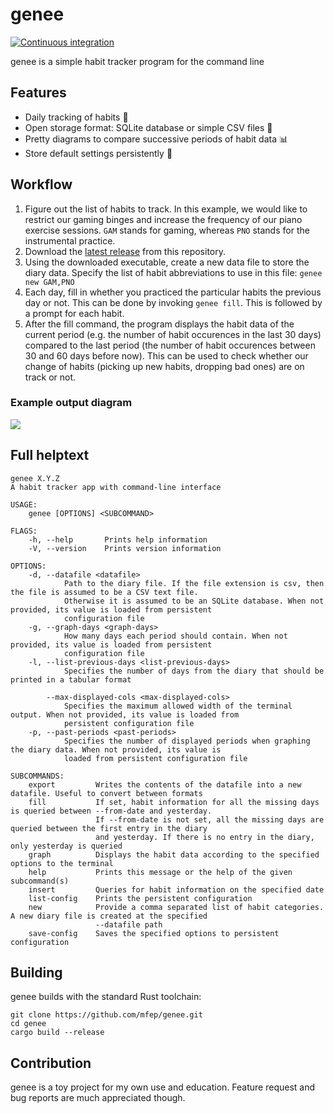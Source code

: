 # genee
[![Continuous integration](https://github.com/mfep/genee/actions/workflows/continuous-integration.yml/badge.svg)](https://github.com/mfep/genee/actions/workflows/continuous-integration.yml)

genee is a simple habit tracker program for the command line

## Features
- Daily tracking of habits 📅
- Open storage format: SQLite database or simple CSV files 📄
- Pretty diagrams to compare successive periods of habit data 📊
- Store default settings persistently 💾

## Workflow

1. Figure out the list of habits to track. In this example, we would like to restrict
our gaming binges and increase the frequency of our piano exercise sessions.
`GAM` stands for gaming, whereas `PNO` stands for the instrumental practice.
2. Download the [latest release](https://github.com/mfep/genee/releases/latest) from this repository.
3. Using the downloaded executable, create a new data file to store the diary data.
Specify the list of habit abbreviations to use in this file: ```genee new GAM,PNO```
4. Each day, fill in whether you practiced the particular habits the previous day or not.
This can be done by invoking ```genee fill```. This is followed by a prompt for each habit.
5. After the fill command, the program displays the habit data of the current period
(e.g. the number of habit occurences in the last 30 days) compared to the last period
(the number of habit occurences between 30 and 60 days before now).
This can be used to check whether our change of habits (picking up new habits,
dropping bad ones) are on track or not.

### Example output diagram
![](https://user-images.githubusercontent.com/12499658/121962015-72212600-cd68-11eb-82fb-30279566b220.png)

## Full helptext

```
genee X.Y.Z
A habit tracker app with command-line interface

USAGE:
    genee [OPTIONS] <SUBCOMMAND>

FLAGS:
    -h, --help       Prints help information
    -V, --version    Prints version information

OPTIONS:
    -d, --datafile <datafile>
            Path to the diary file. If the file extension is csv, then the file is assumed to be a CSV text file.
            Otherwise it is assumed to be an SQLite database. When not provided, its value is loaded from persistent
            configuration file
    -g, --graph-days <graph-days>
            How many days each period should contain. When not provided, its value is loaded from persistent
            configuration file
    -l, --list-previous-days <list-previous-days>
            Specifies the number of days from the diary that should be printed in a tabular format

        --max-displayed-cols <max-displayed-cols>
            Specifies the maximum allowed width of the terminal output. When not provided, its value is loaded from
            persistent configuration file
    -p, --past-periods <past-periods>
            Specifies the number of displayed periods when graphing the diary data. When not provided, its value is
            loaded from persistent configuration file

SUBCOMMANDS:
    export         Writes the contents of the datafile into a new datafile. Useful to convert between formats
    fill           If set, habit information for all the missing days is queried between --from-date and yesterday.
                   If --from-date is not set, all the missing days are queried between the first entry in the diary
                   and yesterday. If there is no entry in the diary, only yesterday is queried
    graph          Displays the habit data according to the specified options to the terminal
    help           Prints this message or the help of the given subcommand(s)
    insert         Queries for habit information on the specified date
    list-config    Prints the persistent configuration
    new            Provide a comma separated list of habit categories. A new diary file is created at the specified
                   --datafile path
    save-config    Saves the specified options to persistent configuration
```

## Building

genee builds with the standard Rust toolchain:

```
git clone https://github.com/mfep/genee.git
cd genee
cargo build --release
```

## Contribution

genee is a toy project for my own use and education. Feature request and bug reports are much appreciated though.
